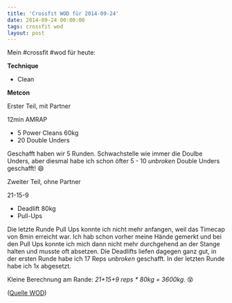 ```yaml
---
title: 'Crossfit WOD für 2014-09-24'
date: 2014-09-24 00:00:00 
tags: crossfit wod
layout: post
---
```

Mein #crossfit #wod für heute:

**Technique**

* Clean

**Metcon**

Erster Teil, mit Partner

12min AMRAP

* 5 Power Cleans 60kg
* 20 Double Unders

Geschafft haben wir 5 Runden. Schwachstelle wie immer die Doulbe Unders, aber diesmal habe ich schon öfter 5 - 10 *unbroken* Double Unders geschafft! :smile:

Zweiter Teil, ohne Partner

21-15-9

* Deadlift 80kg
* Pull-Ups

Die letzte Runde Pull Ups konnte ich nicht mehr anfangen, weil das Timecap von 8min erreicht war. Ich hab schon vorher meine Hände gemerkt und bei den Pull Ups konnte ich mich dann nicht mehr durchgehend an der Stange halten und musste oft absetzen. Die Deadlifts liefen dagegen ganz gut, in der ersten Runde habe ich 17 Reps *unbroken* geschafft. In der letzten Runde habe ich 1x abgesetzt.

Kleine Berechnung am Rande: *21+15+9 reps * 80kg = 3600kg*. :dizzy_face:

([Quelle WOD][0])

[0]: http://www.crossfithh.de/workouts--news/workout-wednesday37

